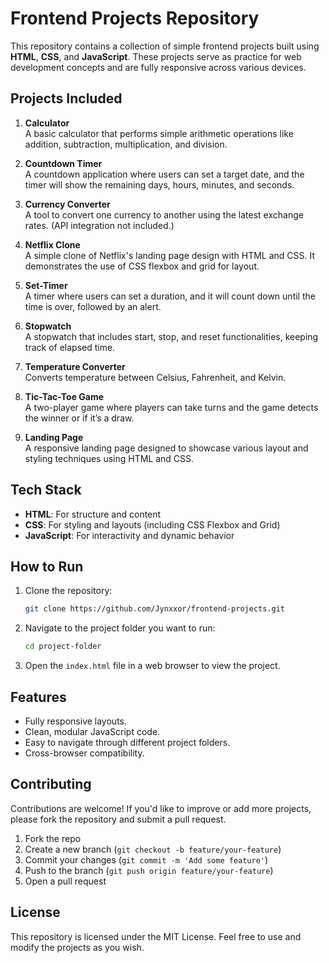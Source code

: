 # Frontend Projects Repository

This repository contains a collection of simple frontend projects built using **HTML**, **CSS**, and **JavaScript**. These projects serve as practice for web development concepts and are fully responsive across various devices.

## Projects Included

1. **Calculator**  
   A basic calculator that performs simple arithmetic operations like addition, subtraction, multiplication, and division.

2. **Countdown Timer**  
   A countdown application where users can set a target date, and the timer will show the remaining days, hours, minutes, and seconds.

3. **Currency Converter**  
   A tool to convert one currency to another using the latest exchange rates. (API integration not included.)

4. **Netflix Clone**  
   A simple clone of Netflix's landing page design with HTML and CSS. It demonstrates the use of CSS flexbox and grid for layout.

5. **Set-Timer**  
   A timer where users can set a duration, and it will count down until the time is over, followed by an alert.

6. **Stopwatch**  
   A stopwatch that includes start, stop, and reset functionalities, keeping track of elapsed time.

7. **Temperature Converter**  
   Converts temperature between Celsius, Fahrenheit, and Kelvin.

8. **Tic-Tac-Toe Game**  
   A two-player game where players can take turns and the game detects the winner or if it’s a draw.

9. **Landing Page**  
   A responsive landing page designed to showcase various layout and styling techniques using HTML and CSS.

## Tech Stack

- **HTML**: For structure and content
- **CSS**: For styling and layouts (including CSS Flexbox and Grid)
- **JavaScript**: For interactivity and dynamic behavior

## How to Run

1. Clone the repository:
   ```bash
   git clone https://github.com/Jynxxor/frontend-projects.git

2. Navigate to the project folder you want to run:
   ```bash
   cd project-folder

3. Open the `index.html` file in a web browser to view the project.

## Features

- Fully responsive layouts.
- Clean, modular JavaScript code.
- Easy to navigate through different project folders.
- Cross-browser compatibility.

## Contributing

Contributions are welcome! If you'd like to improve or add more projects, please fork the repository and submit a pull request.
1. Fork the repo
2. Create a new branch (```git checkout -b feature/your-feature```)
3. Commit your changes (```git commit -m 'Add some feature'```)
4. Push to the branch (```git push origin feature/your-feature```)
5. Open a pull request

## License

This repository is licensed under the MIT License. Feel free to use and modify the projects as you wish.